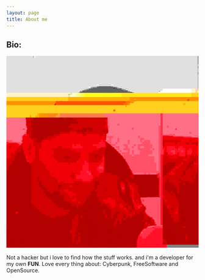 ```yaml
---
layout: page
title: About me 
---
```


Bio:
---

![Glitch Me](/assets/images/profile.png)

Not a hacker but i love to find how the stuff works. and i'm a developer for my own **FUN**. Love every thing about: Cyberpunk, FreeSoftware and OpenSource.
